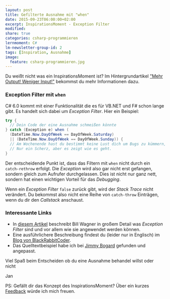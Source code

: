 ```yaml
---
layout: post
title: Gefilterte Ausnahme mit "when"
date: 2015-09-23T06:00:00+02:00
excerpt: InspirationsMoment - Exception Filter
modified:
share: true
categories: csharp-programmieren
lernmoment: C#
lm-newsletter-group-id: 2
tags: [Inspiration, Ausnahme]
image:
  feature: csharp-programmieren.jpg
---
```


Du weißt nicht was ein InspirationsMoment ist? Im Hintergrundartikel ["Mehr Output! Weniger Input!"](/hintergrund/mehr-output-weniger-input/) bekommst du mehr Informationen dazu.

### Exception Filter mit `when`

C# 6.0 kommt mit einer Funktionalität die es für VB.NET und F# schon lange gibt. Es handelt sich dabei um *Exception Filter*. Hier ein Beispiel:

```cs
try {
  // Dein Code der eine Ausnahme schmeißen könnte
} catch (Exception e) when (
  (DateTime.Now.DayOfWeek == DayOfWeek.Saturday)
  || (DateTime.Now.DayOfWeek == DayOfWeek.Sunday)) {
  // Am Wochenende hast du bestimmt keine Lust dich um Bugs zu kümmern, oder?
  // Nur ein Scherz, aber es zeigt wie es geht.
}
```

Der entscheidende Punkt ist, dass das Filtern mit `when` nicht durch ein `catch-rethrow` erfolgt. Die *Exception* wird also gar nicht erst gefangen, sondern gleich zum Aufrufer durchgelassen. Dies ist nicht nur ganz nett, sondern hat einen wichtigen Vorteil für das *Debugging*.

Wenn ein *Exception Filter* `false` zurück gibt, wird der *Stack Trace* nicht verändert. Du bekommst also nicht eine Reihe von `catch-throw` Einträgen, wenn du dir den *Callstack* anschaust.

### Interessante Links 

-	In [diesem Artikel](http://www.informit.com/articles/article.aspx?p=2424332) beschreibt Bill Wagner in großem Detail was *Exception Filter* sind und vor allem wie sie angewendet werden können.
-	Eine ausführlichere Beschreibung findest du (leider nur in Englisch) im [Blog von BlackRabbitCoder](http://geekswithblogs.net/BlackRabbitCoder/archive/2015/04/09/c.net-little-wonders-exception-filtering-in-c-6.aspx).
-	Das Quelltextbeispiel habe ich bei [Jimmy Bogard](https://lostechies.com/jimmybogard/2015/07/17/c-6-exception-filters-will-improve-your-home-life/) gefunden und angepasst.

Viel Spaß beim Entscheiden ob du eine Ausnahme behandel willst oder nicht

Jan


PS: Gefällt dir das Konzept des InspirationsMoment? Über ein kurzes [Feedback](mailto:jan@lernmoment.de) würde ich mich freuen.
